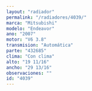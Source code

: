 ```yaml
---
layout: "radiador"
permalink: "/radiadores/4039/"
marca: "Mitsubishi"
modelo: "Endeavor"
ano: "2007"
motor: "V6 3.8"
transmision: "Automática"
parte: "432685"
clima: "Con clima"
alto: "19 11/16"
ancho: "29 13/16"
observaciones: ""
id: "4039"
---
```


